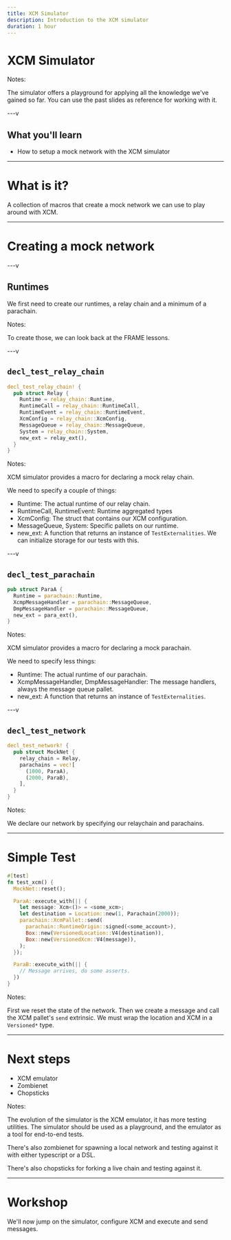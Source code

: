 ```yaml
---
title: XCM Simulator
description: Introduction to the XCM simulator
duration: 1 hour
---
```


# XCM Simulator

Notes:

The simulator offers a playground for applying all the knowledge we've gained so far.
You can use the past slides as reference for working with it.

---v

## What you'll learn

- How to setup a mock network with the XCM simulator

---

# What is it?

A collection of macros that create a mock network we can use to play around with XCM.

---

# Creating a mock network

---v

## Runtimes

We first need to create our runtimes, a relay chain and a minimum of a parachain.

Notes:

To create those, we can look back at the FRAME lessons.

---v

## `decl_test_relay_chain`

```rust
decl_test_relay_chain! {
  pub struct Relay {
    Runtime = relay_chain::Runtime,
    RuntimeCall = relay_chain::RuntimeCall,
    RuntimeEvent = relay_chain::RuntimeEvent,
    XcmConfig = relay_chain::XcmConfig,
    MessageQueue = relay_chain::MessageQueue,
    System = relay_chain::System,
    new_ext = relay_ext(),
  }
}
```

Notes:

XCM simulator provides a macro for declaring a mock relay chain.

We need to specify a couple of things:

- Runtime: The actual runtime of our relay chain.
- RuntimeCall, RuntimeEvent: Runtime aggregated types
- XcmConfig: The struct that contains our XCM configuration.
- MessageQueue, System: Specific pallets on our runtime.
- new_ext: A function that returns an instance of `TestExternalities`.
  We can initialize storage for our tests with this.

---v

## `decl_test_parachain`

```rust
pub struct ParaA {
  Runtime = parachain::Runtime,
  XcmpMessageHandler = parachain::MessageQueue,
  DmpMessageHandler = parachain::MessageQueue,
  new_ext = para_ext(),
}
```

Notes:

XCM simulator provides a macro for declaring a mock parachain.

We need to specify less things:

- Runtime: The actual runtime of our parachain.
- XcmpMessageHandler, DmpMessageHandler: The message handlers, always the message queue pallet.
- new_ext: A function that returns an instance of `TestExternalities`.

---v

## `decl_test_network`

```rust
decl_test_network! {
  pub struct MockNet {
    relay_chain = Relay,
    parachains = vec![
      (1000, ParaA),
      (2000, ParaB),
    ],
  }
}
```

Notes:

We declare our network by specifying our relaychain and parachains.

---

# Simple Test

```rust
#[test]
fn test_xcm() {
  MockNet::reset();

  ParaA::execute_with(|| {
    let message: Xcm<()> = <some_xcm>;
    let destination = Location::new(1, Parachain(2000));
    parachain::XcmPallet::send(
      parachain::RuntimeOrigin::signed(<some_account>),
      Box::new(VersionedLocation::V4(destination)),
      Box::new(VersionedXcm::V4(message)),
    );
  });

  ParaB::execute_with(|| {
    // Message arrives, do some asserts.
  })
}
```

Notes:

First we reset the state of the network.
Then we create a message and call the XCM pallet's `send` extrinsic.
We must wrap the location and XCM in a `Versioned*` type.

---

# Next steps

- XCM emulator
- Zombienet
- Chopsticks

Notes:

The evolution of the simulator is the XCM emulator, it has more testing utilities.
The simulator should be used as a playground, and the emulator as a tool for end-to-end tests.

There's also zombienet for spawning a local network and testing against it with either typescript or a DSL.

There's also chopsticks for forking a live chain and testing against it.

---

# Workshop

We'll now jump on the simulator, configure XCM and execute and send messages.
